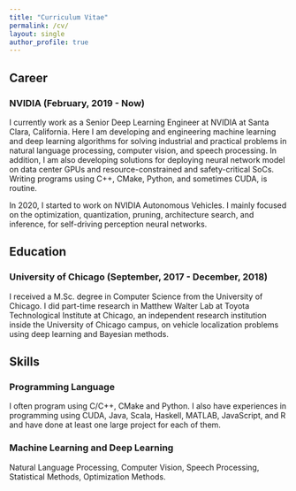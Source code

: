 ```yaml
---
title: "Curriculum Vitae"
permalink: /cv/
layout: single
author_profile: true
---
```


## Career
### NVIDIA (February, 2019 - Now)
I currently work as a Senior Deep Learning Engineer at NVIDIA at Santa Clara, California. Here I am developing and engineering machine learning and deep learning algorithms for solving industrial and practical problems in natural language processing, computer vision, and speech processing. In addition, I am also developing solutions for deploying neural network model on data center GPUs and resource-constrained and safety-critical SoCs. Writing programs using C++, CMake, Python, and sometimes CUDA, is routine.

In 2020, I started to work on NVIDIA Autonomous Vehicles. I mainly focused on the optimization, quantization, pruning, architecture search, and inference, for self-driving perception neural networks.

## Education
### University of Chicago (September, 2017 - December, 2018)
I received a M.Sc. degree in Computer Science from the University of Chicago. I did part-time research in Matthew Walter Lab at Toyota Technological Institute at Chicago, an independent research institution inside the University of Chicago campus, on vehicle localization problems using deep learning and Bayesian methods.

## Skills
### Programming Language
I often program using C/C++, CMake and Python. I also have experiences in programming using CUDA, Java, Scala, Haskell, MATLAB, JavaScript, and R and have done at least one large project for each of them.

### Machine Learning and Deep Learning
Natural Language Processing, Computer Vision, Speech Processing, Statistical Methods, Optimization Methods.